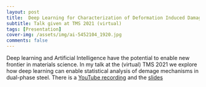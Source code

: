 ```yaml
---
layout: post
title:  Deep Learning for Characterization of Deformation Induced Damage
subtitle: Talk given at TMS 2021 (virtual)
tags: [Presentation]
cover-img: /assets/img/ai-5452104_1920.jpg
comments: false
---
```


Deep learning and Artificial Intelligence have the potential to enable new frontier in materials science. In my talk at the (virtual) TMS 2021 we explore how deep learning can enable statistical analysis of demage mechanisms in dual-phase steel.
There is a [YouTube recording](https://www.youtube.com/watch?v=6E0TDKJSRBY) and the [slides](assets/Kerzel_DeepLearningCharacterization_TMS2021.pdf)
